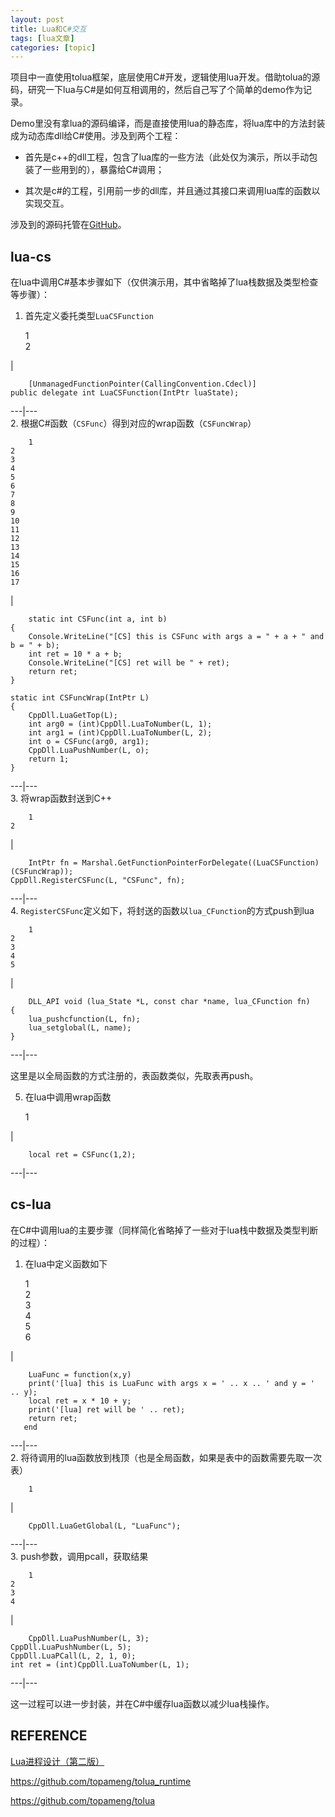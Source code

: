 ```yaml
---
layout: post
title: Lua和C#交互 
tags: [lua文章]
categories: [topic]
---
```

项目中一直使用tolua框架，底层使用C#开发，逻辑使用lua开发。借助tolua的源码，研究一下lua与C#是如何互相调用的，然后自己写了个简单的demo作为记录。

Demo里没有拿lua的源码编译，而是直接使用lua的静态库，将lua库中的方法封装成为动态库dll给C#使用。涉及到两个工程：

  * 首先是c++的dll工程，包含了lua库的一些方法（此处仅为演示，所以手动包装了一些用到的），暴露给C#调用；

  * 其次是c#的工程，引用前一步的dll库，并且通过其接口来调用lua库的函数以实现交互。

涉及到的源码托管在[GitHub](https://github.com/aillieo/lua-cpp-cs-interaction)。

## [](https://aillieo.cn/#lua-cs "lua-cs")lua-cs

在lua中调用C#基本步骤如下（仅供演示用，其中省略掉了lua栈数据及类型检查等步骤）：

  1. 首先定义委托类型`LuaCSFunction`
    
        1  
    2  
    

|

    
        [UnmanagedFunctionPointer(CallingConvention.Cdecl)]  
    public delegate int LuaCSFunction(IntPtr luaState);  
      
  
---|---  
  2. 根据C#函数（`CSFunc`）得到对应的wrap函数（`CSFuncWrap`）
    
        1  
    2  
    3  
    4  
    5  
    6  
    7  
    8  
    9  
    10  
    11  
    12  
    13  
    14  
    15  
    16  
    17  
    

|

    
        static int CSFunc(int a, int b)  
    {  
        Console.WriteLine("[CS] this is CSFunc with args a = " + a + " and b = " + b);  
        int ret = 10 * a + b;  
        Console.WriteLine("[CS] ret will be " + ret);  
        return ret;  
    }  
      
    static int CSFuncWrap(IntPtr L)  
    {  
        CppDll.LuaGetTop(L);  
        int arg0 = (int)CppDll.LuaToNumber(L, 1);  
        int arg1 = (int)CppDll.LuaToNumber(L, 2);  
        int o = CSFunc(arg0, arg1);  
        CppDll.LuaPushNumber(L, o);  
        return 1;  
    }  
      
  
---|---  
  3. 将wrap函数封送到C++
    
        1  
    2  
    

|

    
        IntPtr fn = Marshal.GetFunctionPointerForDelegate((LuaCSFunction)   (CSFuncWrap));  
    CppDll.RegisterCSFunc(L, "CSFunc", fn);  
      
  
---|---  
  4. `RegisterCSFunc`定义如下，将封送的函数以`lua_CFunction`的方式push到lua
    
        1  
    2  
    3  
    4  
    5  
    

|

    
        DLL_API void (lua_State *L, const char *name, lua_CFunction fn)  
    {  
    	lua_pushcfunction(L, fn);  
    	lua_setglobal(L, name);  
    }  
      
  
---|---  
  
这里是以全局函数的方式注册的，表函数类似，先取表再push。

  5. 在lua中调用wrap函数
    
        1  
    

|

    
        local ret = CSFunc(1,2);  
      
  
---|---  

## [](https://aillieo.cn/#cs-lua "cs-lua")cs-lua

在C#中调用lua的主要步骤（同样简化省略掉了一些对于lua栈中数据及类型判断的过程）：

  1. 在lua中定义函数如下
    
        1  
    2  
    3  
    4  
    5  
    6  
    

|

    
        LuaFunc = function(x,y)   
        print('[lua] this is LuaFunc with args x = ' .. x .. ' and y = ' .. y);   
        local ret = x * 10 + y;   
        print('[lua] ret will be ' .. ret);  
        return ret;      
       end  
      
  
---|---  
  2. 将待调用的lua函数放到栈顶（也是全局函数，如果是表中的函数需要先取一次表）
    
        1  
    

|

    
        CppDll.LuaGetGlobal(L, "LuaFunc");  
      
  
---|---  
  3. push参数，调用pcall，获取结果
    
        1  
    2  
    3  
    4  
    

|

    
        CppDll.LuaPushNumber(L, 3);  
    CppDll.LuaPushNumber(L, 5);  
    CppDll.LuaPCall(L, 2, 1, 0);  
    int ret = (int)CppDll.LuaToNumber(L, 1);  
      
  
---|---  

这一过程可以进一步封装，并在C#中缓存lua函数以减少lua栈操作。

## [](https://aillieo.cn/#REFERENCE "REFERENCE")REFERENCE

[Lua进程设计（第二版）](https://book.douban.com/subject/3076942/)

<https://github.com/topameng/tolua_runtime>

<https://github.com/topameng/tolua>